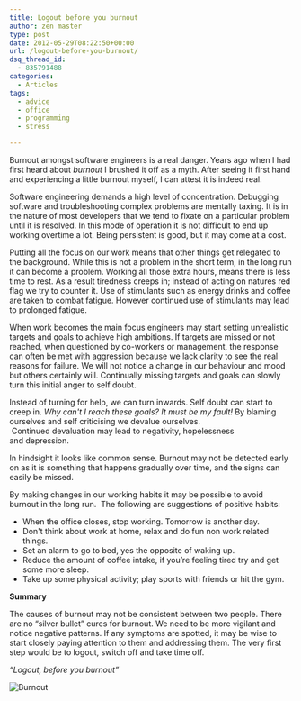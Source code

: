 ```yaml
---
title: Logout before you burnout
author: zen master
type: post
date: 2012-05-29T08:22:50+00:00
url: /logout-before-you-burnout/
dsq_thread_id:
  - 835791488
categories:
  - Articles
tags:
  - advice
  - office
  - programming
  - stress

---
```

Burnout amongst software engineers is a real danger. Years ago when I had first heard about _burnout_ I brushed it off as a myth. After seeing it first hand and experiencing a little burnout myself, I can attest it is indeed real.

Software engineering demands a high level of concentration. Debugging software and troubleshooting complex problems are mentally taxing. It is in the nature of most developers that we tend to fixate on a particular problem until it is resolved. In this mode of operation it is not difficult to end up working overtime a lot. Being persistent is good, but it may come at a cost.

Putting all the focus on our work means that other things get relegated to the background. While this is not a problem in the short term, in the long run it can become a problem. Working all those extra hours, means there is less time to rest. As a result tiredness creeps in; instead of acting on natures red flag we try to counter it. Use of stimulants such as energy drinks and coffee are taken to combat fatigue. However continued use of stimulants may lead to prolonged fatigue.

When work becomes the main focus engineers may start setting unrealistic targets and goals to achieve high ambitions. If targets are missed or not reached, when questioned by co-workers or management, the response can often be met with aggression because we lack clarity to see the real reasons for failure. We will not notice a change in our behaviour and mood but others certainly will. Continually missing targets and goals can slowly turn this initial anger to self doubt.

Instead of turning for help, we can turn inwards. Self doubt can start to creep in. _Why can't I reach these goals? It must be my fault!_ By blaming ourselves and self criticising we devalue ourselves.  Continued devaluation may lead to negativity, hopelessness and depression.

In hindsight it looks like common sense. Burnout may not be detected early on as it is something that happens gradually over time, and the signs can easily be missed.

By making changes in our working habits it may be possible to avoid burnout in the long run.  The following are suggestions of positive habits:

  * When the office closes, stop working. Tomorrow is another day.
  * Don't think about work at home, relax and do fun non work related things.
  * Set an alarm to go to bed, yes the opposite of waking up.
  * Reduce the amount of coffee intake, if you’re feeling tired try and get some more sleep.
  * Take up some physical activity; play sports with friends or hit the gym.

**Summary**

The causes of burnout may not be consistent between two people. There are no “silver bullet” cures for burnout. We need to be more vigilant and notice negative patterns. If any symptoms are spotted, it may be wise to start closely paying attention to them and addressing them. The very first step would be to logout, switch off and take time off.

_“Logout, before you burnout”_

![Burnout](http://i.imgur.com/rB9hN.jpg)

&nbsp;